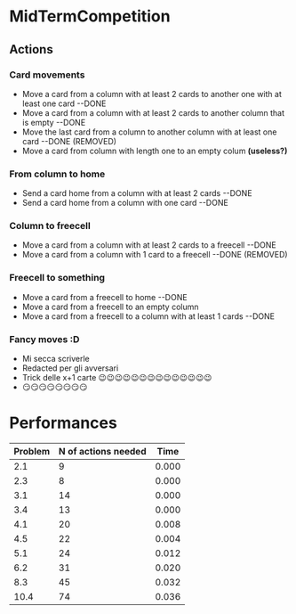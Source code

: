 # MidTermCompetition

## Actions
### Card movements
 * Move a card from a column with at least 2 cards to another one with at least one card    --DONE
 * Move a card from a column with at least 2 cards to another column that is empty          --DONE
 * Move the last card from a column to another column with at least one card                --DONE (REMOVED)
 * Move a card from column with length one to an empty colum **(useless?)**
 
 ### From column to home
 * Send a card home from a column with at least 2 cards                                     --DONE
 * Send a card home from a column with one card                                             --DONE
 
 ### Column to freecell
 * Move a card from a column with at least 2 cards to a freecell                            --DONE
 * Move a card from a column with 1 card to a freecell                                      --DONE (REMOVED)
 
 ### Freecell to something
 * Move a card from a freecell to home                                                      --DONE
 * Move a card from a freecell to an empty column
 * Move a card from a freecell to a column with at least 1 cards                            --DONE
 
 ### Fancy moves :D
 * Mi secca scriverle
 * Redacted per gli avversari
 * Trick delle x+1 carte 😉😉😉😉😉😉😉😉😉😉😉😉😉😉
 * 😏😏😏😏😏😏😏😏

# Performances
| Problem      | N of actions needed  | Time |
| ------------ | ---------------------|------|
| 2.1          | 9                    | 0.000|
| 2.3          | 8                    | 0.000|
| 3.1          | 14                   | 0.000|
| 3.4          | 13                   | 0.000|
| 4.1          | 20                   | 0.008|
| 4.5          | 22                   | 0.004|
| 5.1          | 24                   | 0.012|
| 6.2          | 31                   | 0.020|
| 8.3          | 45                   | 0.032|
| 10.4         | 74                   | 0.036|
	

	

	

	

	
